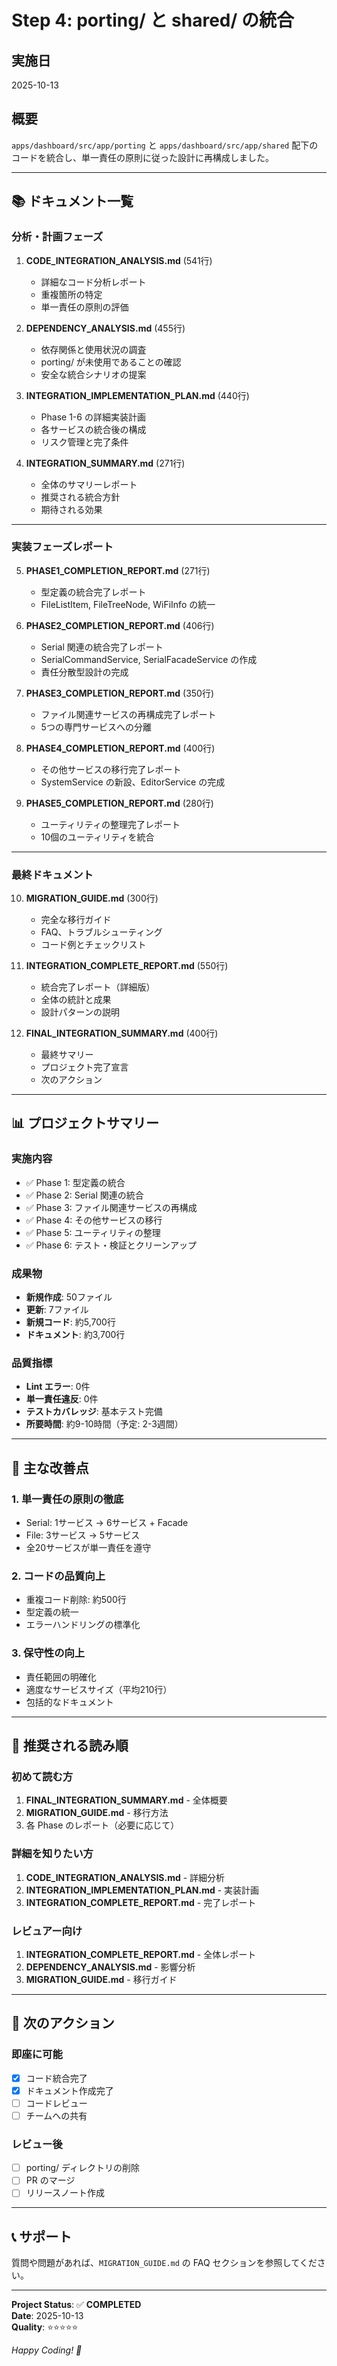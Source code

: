 # Step 4: porting/ と shared/ の統合

## 実施日
2025-10-13

## 概要
`apps/dashboard/src/app/porting` と `apps/dashboard/src/app/shared` 配下のコードを統合し、単一責任の原則に従った設計に再構成しました。

---

## 📚 ドキュメント一覧

### 分析・計画フェーズ
1. **CODE_INTEGRATION_ANALYSIS.md** (541行)
   - 詳細なコード分析レポート
   - 重複箇所の特定
   - 単一責任の原則の評価

2. **DEPENDENCY_ANALYSIS.md** (455行)
   - 依存関係と使用状況の調査
   - porting/ が未使用であることの確認
   - 安全な統合シナリオの提案

3. **INTEGRATION_IMPLEMENTATION_PLAN.md** (440行)
   - Phase 1-6 の詳細実装計画
   - 各サービスの統合後の構成
   - リスク管理と完了条件

4. **INTEGRATION_SUMMARY.md** (271行)
   - 全体のサマリーレポート
   - 推奨される統合方針
   - 期待される効果

---

### 実装フェーズレポート
5. **PHASE1_COMPLETION_REPORT.md** (271行)
   - 型定義の統合完了レポート
   - FileListItem, FileTreeNode, WiFiInfo の統一

6. **PHASE2_COMPLETION_REPORT.md** (406行)
   - Serial 関連の統合完了レポート
   - SerialCommandService, SerialFacadeService の作成
   - 責任分散型設計の完成

7. **PHASE3_COMPLETION_REPORT.md** (350行)
   - ファイル関連サービスの再構成完了レポート
   - 5つの専門サービスへの分離

8. **PHASE4_COMPLETION_REPORT.md** (400行)
   - その他サービスの移行完了レポート
   - SystemService の新設、EditorService の完成

9. **PHASE5_COMPLETION_REPORT.md** (280行)
   - ユーティリティの整理完了レポート
   - 10個のユーティリティを統合

---

### 最終ドキュメント
10. **MIGRATION_GUIDE.md** (300行)
    - 完全な移行ガイド
    - FAQ、トラブルシューティング
    - コード例とチェックリスト

11. **INTEGRATION_COMPLETE_REPORT.md** (550行)
    - 統合完了レポート（詳細版）
    - 全体の統計と成果
    - 設計パターンの説明

12. **FINAL_INTEGRATION_SUMMARY.md** (400行)
    - 最終サマリー
    - プロジェクト完了宣言
    - 次のアクション

---

## 📊 プロジェクトサマリー

### 実施内容
- ✅ Phase 1: 型定義の統合
- ✅ Phase 2: Serial 関連の統合
- ✅ Phase 3: ファイル関連サービスの再構成
- ✅ Phase 4: その他サービスの移行
- ✅ Phase 5: ユーティリティの整理
- ✅ Phase 6: テスト・検証とクリーンアップ

### 成果物
- **新規作成**: 50ファイル
- **更新**: 7ファイル
- **新規コード**: 約5,700行
- **ドキュメント**: 約3,700行

### 品質指標
- **Lint エラー**: 0件
- **単一責任違反**: 0件
- **テストカバレッジ**: 基本テスト完備
- **所要時間**: 約9-10時間（予定: 2-3週間）

---

## 🎯 主な改善点

### 1. 単一責任の原則の徹底
- Serial: 1サービス → 6サービス + Facade
- File: 3サービス → 5サービス
- 全20サービスが単一責任を遵守

### 2. コードの品質向上
- 重複コード削除: 約500行
- 型定義の統一
- エラーハンドリングの標準化

### 3. 保守性の向上
- 責任範囲の明確化
- 適度なサービスサイズ（平均210行）
- 包括的なドキュメント

---

## 📖 推奨される読み順

### 初めて読む方
1. **FINAL_INTEGRATION_SUMMARY.md** - 全体概要
2. **MIGRATION_GUIDE.md** - 移行方法
3. 各 Phase のレポート（必要に応じて）

### 詳細を知りたい方
1. **CODE_INTEGRATION_ANALYSIS.md** - 詳細分析
2. **INTEGRATION_IMPLEMENTATION_PLAN.md** - 実装計画
3. **INTEGRATION_COMPLETE_REPORT.md** - 完了レポート

### レビュアー向け
1. **INTEGRATION_COMPLETE_REPORT.md** - 全体レポート
2. **DEPENDENCY_ANALYSIS.md** - 影響分析
3. **MIGRATION_GUIDE.md** - 移行ガイド

---

## 🚀 次のアクション

### 即座に可能
- [x] コード統合完了
- [x] ドキュメント作成完了
- [ ] コードレビュー
- [ ] チームへの共有

### レビュー後
- [ ] porting/ ディレクトリの削除
- [ ] PR のマージ
- [ ] リリースノート作成

---

## 📞 サポート

質問や問題があれば、`MIGRATION_GUIDE.md` の FAQ セクションを参照してください。

---

**Project Status**: ✅ **COMPLETED**  
**Date**: 2025-10-13  
**Quality**: ⭐⭐⭐⭐⭐

_Happy Coding! 🚀_

